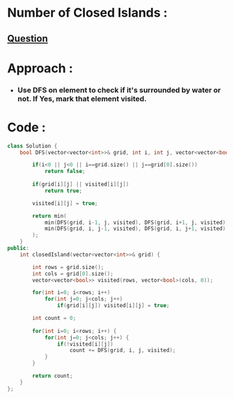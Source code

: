 # Number of Closed Islands :
## [Question](https://leetcode.com/problems/number-of-closed-islands/)

# Approach :

* ### Use DFS on element to check if it's surrounded by water or not. If Yes, mark that element visited.

# Code :
```cpp
class Solution {
    bool DFS(vector<vector<int>>& grid, int i, int j, vector<vector<bool>>& visited) {

        if(i<0 || j<0 || i==grid.size() || j==grid[0].size()) 
            return false;
        
        if(grid[i][j] || visited[i][j])
            return true;

        visited[i][j] = true;

        return min(
            min(DFS(grid, i-1, j, visited), DFS(grid, i+1, j, visited)),
            min(DFS(grid, i, j-1, visited), DFS(grid, i, j+1, visited))
        );
    }
public:
    int closedIsland(vector<vector<int>>& grid) {

        int rows = grid.size();
        int cols = grid[0].size();
        vector<vector<bool>> visited(rows, vector<bool>(cols, 0));

        for(int i=0; i<rows; i++) 
            for(int j=0; j<cols; j++) 
                if(grid[i][j]) visited[i][j] = true;

        int count = 0;
        
        for(int i=0; i<rows; i++) {
            for(int j=0; j<cols; j++) {
                if(!visited[i][j])
                    count += DFS(grid, i, j, visited);
            }
        }

        return count;
    }
};
```